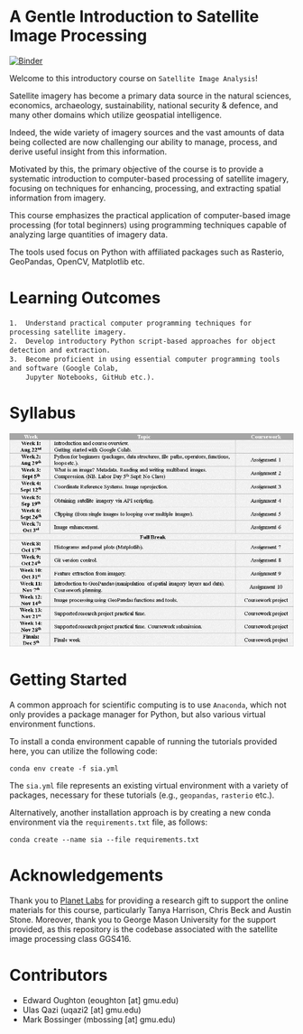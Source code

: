 A Gentle Introduction to Satellite Image Processing
===================================================

[![Binder](https://mybinder.org/badge_logo.svg)](https://mybinder.org/v2/gh/edwardoughton/satellite-image-analysis/HEAD)

Welcome to this introductory course on `Satellite Image Analysis`!

Satellite imagery has become a primary data source in the natural sciences, economics,
archaeology, sustainability, national security & defence, and many other domains which
utilize geospatial intelligence.

Indeed, the wide variety of imagery sources and the vast amounts of data being collected
are now challenging our ability to manage, process, and derive useful insight from this
information.

Motivated by this, the primary objective of the course is to provide a
systematic introduction to computer-based processing of satellite imagery, focusing on
techniques for enhancing, processing, and extracting spatial information from imagery.

This course emphasizes the practical application of computer-based image processing
(for total beginners) using programming techniques capable of analyzing large quantities
of imagery data.

The tools used focus on Python with affiliated packages such as Rasterio, GeoPandas, OpenCV,
Matplotlib etc.


Learning Outcomes
=================

    1.	Understand practical computer programming techniques for processing satellite imagery.
    2.	Develop introductory Python script-based approaches for object detection and extraction.
    3.	Become proficient in using essential computer programming tools and software (Google Colab,
        Jupyter Notebooks, GitHub etc.).


Syllabus
========
<p align="left">
  <img src="/syllabus/Slide1.PNG", width="800" />
</p>


Getting Started
===============
A common approach for scientific computing is to use `Anaconda`, which not only provides
a package manager for Python, but also various virtual environment functions.

To install a conda environment capable of running the tutorials provided here,
you can utilize the following code:

    conda env create -f sia.yml

The `sia.yml` file represents an existing virtual environment with a variety of packages,
necessary for these tutorials (e.g., `geopandas`, `rasterio` etc.).

Alternatively, another installation approach is by creating
a new conda environment via the `requirements.txt` file, as follows:

    conda create --name sia --file requirements.txt


Acknowledgements
================
Thank you to [Planet Labs](https://www.planet.com/?gclid=Cj0KCQjwxveXBhDDARIsAI0Q0x35aKVZQdkpJ85xfat-DABZzCP4AO4xgqcIgMt1IeF0bVwNcAiFG9IaAjcSEALw_wcB)
for providing a research gift to support the online materials for this course, particularly Tanya Harrison, Chris Beck and Austin Stone. Moreover, thank you to George Mason University for the support provided, as this repository is the codebase associated with the satellite image processing class GGS416.


Contributors
============
- Edward Oughton (eoughton [at] gmu.edu)
- Ulas Qazi (uqazi2 [at] gmu.edu)
- Mark Bossinger (mbossing [at] gmu.edu)
